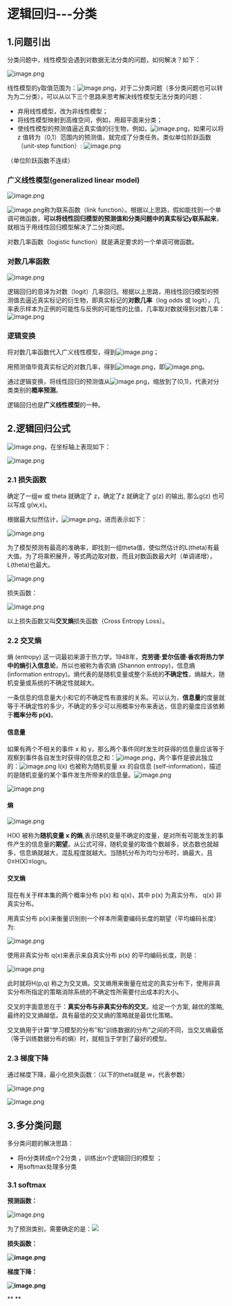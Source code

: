 # 逻辑回归---分类

## [](https://www.yuque.com/u170062/yw5ver/clgwef#oxP0R)1.问题引出

分类问题中，线性模型会遇到对数据无法分类的问题，如何解决？如下：

![image.png](resources/97D8FA9587DFEF0F88ED68EE55DC8FA8.png "image.png")

线性模型的y取值范围为：![image.png](resources/6419B0C026B15F5331DD69FC944B4660.png "image.png")，对于二分类问题（多分类问题也可以转为为二分类），可以从以下三个思路来思考解决线性模型无法分类的问题：

* 弃用线性模型，改为非线性模型；
* 将线性模型映射到高维空间，例如，用超平面来分类；
* 使线性模型的预测值逼近真实值的衍生物，例如，![image.png](resources/15142C18451663267E03F1FEB8789D60.png "image.png")，如果可以将 z 值转为（0,1）范围内的预测值，就完成了分类任务。类似单位阶跃函数（unit-step function）: ![image.png](resources/33C2339E6B950F82415CC951D3929D18.png "image.png")

（单位阶跃函数不连续）

### [](https://www.yuque.com/u170062/yw5ver/clgwef#0wG9Q)广义线性模型(generalized linear model)

![image.png](resources/A6FB56B6A582DB58637E4CE0A9BB1257.png "image.png")

![image.png](resources/F6CE55593CDDB0F45B156793D29D5357.png "image.png")称为联系函数（link function）。根据以上思路，假如能找到一个单调可微函数，**可以将线性回归模型的预测值和分类问题中的真实标记y联系起来**，就相当于用线性回归模型解决了二分类问题。

对数几率函数（logistic function）就是满足要求的一个单调可微函数。

### [](https://www.yuque.com/u170062/yw5ver/clgwef#M8Nuc)对数几率函数

![image.png](resources/DEDCAC2FFFAB6AEB7B185F5C5EF8F27D.png "image.png")

逻辑回归的意译为对数（logit）几率回归。根据以上思路，用线性回归模型的预测值去逼近真实标记的衍生物，即真实标记的**对数几率**（log odds 或 logit），几率表示样本为正例的可能性与反例的可能性的比值，几率取对数就得到对数几率：![image.png](resources/C3FA325DE91DC98CAEF47C057254BCFE.png "image.png")

### [](https://www.yuque.com/u170062/yw5ver/clgwef#0rJtX)逻辑变换

将对数几率函数代入广义线性模型，得到![image.png](resources/60FBA86FC44ED73AF6AA317C60A6B46B.png "image.png")；

用预测值毕竟真实标记的对数几率，得到![image.png](resources/F7761946D1BC34805EF481B21676F82E.png "image.png")，即![image.png](resources/60FBA86FC44ED73AF6AA317C60A6B46B.png "image.png")。

通过逻辑变换，将线性回归的预测值从![image.png](resources/6419B0C026B15F5331DD69FC944B4660.png "image.png")，缩放到了(0,1)，代表对分类类别的**概率预测**。

逻辑回归也是**广义线性模型**的一种。

## [](https://www.yuque.com/u170062/yw5ver/clgwef#SjF7B)2.逻辑回归公式

![image.png](resources/16E00C19CE88CFFCB5D6FC6469382E51.png "image.png")，在坐标轴上表现如下：

![image.png](resources/3FD4B41970A20BAB2C37D24AD2F8150E.png "image.png")

### [](https://www.yuque.com/u170062/yw5ver/clgwef#odr5g)2.1 损失函数

确定了一组w 或 theta 就确定了 z，确定了z 就确定了 g(z) 的输出, 那么g(z) 也可以写成 g(w,x)。

根据最大似然估计，![image.png](resources/1B48ECD6EBE8DF98E9FF5865D10EB436.png "image.png")，进而表示如下：

![image.png](resources/E838274CE7BDBD75B909118F15C6061F.png "image.png")

为了模型预测有最高的准确率，即找到一组theta值，使似然估计的L(theta)有最大值。为了将乘积展开，等式两边取对数，而且对数函数最大时（单调递增），L(theta)也最大。

![image.png](resources/DB04458D40D7AA339304BAD8B99B3968.png "image.png")

损失函数：

![image.png](resources/8813A2144215BEE6271286EA8085DFE3.png "image.png")

以上损失函数又叫**交叉熵**损失函数（Cross Entropy Loss）。

### [](https://www.yuque.com/u170062/yw5ver/clgwef#Xx3nv)2.2 交叉熵

熵 (entropy) 这一词最初来源于热力学。1948年，**克劳德·爱尔伍德·香农将热力学中的熵引入信息论**，所以也被称为香农熵 (Shannon entropy)，信息熵 (information entropy)。熵代表的是随机变量或整个系统的**不确定性**，熵越大，随机变量或系统的不确定性就越大。

一条信息的信息量大小和它的不确定性有直接的关系。可以认为，**信息量**的度量就等于不确定性的多少，不确定的多少可以用概率分布来表达，信息的量度应该依赖于**概率分布 p(x)**。

#### [](https://www.yuque.com/u170062/yw5ver/clgwef#tKonq)信息量

如果有两个不相关的事件 x 和 y，那么两个事件同时发生时获得的信息量应该等于观察到事件各自发生时获得的信息之和：![image.png](resources/F4EE449EEC5877641A708EFBFD1C6022.png "image.png")，两个事件是彼此独立的：![image.png](resources/5B8E69EAD3A3BEC14637DB980575799A.png "image.png")
I(x) 也被称为随机变量 xx 的自信息 (self-information)，描述的是随机变量的某个事件发生所带来的信息量。![image.png](resources/4A30777AAE627EE57F52ED359EAF7345.png "image.png")

![image.png](resources/98A230F074D18883A847E65CB8E29F4F.png "image.png")

#### [](https://www.yuque.com/u170062/yw5ver/clgwef#hn8nx)熵

![image.png](resources/A641CE17488F4A91C08712B2D30F84A5.png "image.png")

H(X) 被称为**随机变量 x 的熵**,表示随机变量不确定的度量，是对所有可能发生的事件产生的信息量的**期望**。从公式可得，随机变量的取值个数越多，状态数也就越多，信息熵就越大，混乱程度就越大。当随机分布为均匀分布时，熵最大，且 0≤H(X)≤logn。

#### [](https://www.yuque.com/u170062/yw5ver/clgwef#wR4dh)交叉熵

现在有关于样本集的两个概率分布 p(x) 和 q(x)，其中 p(x) 为真实分布， q(x) 非真实分布。

用真实分布 p(x)来衡量识别别一个样本所需要编码长度的期望（平均编码长度）为:

![image.png](resources/52DEFF08E4181027327D921C0ED7E0B8.png "image.png")

使用非真实分布 q(x)来表示来自真实分布 p(x) 的平均编码长度，则是：

![image.png](resources/7AA049774A0B6CE03A6BA1412999ED14.png "image.png")

此时就将H(p,q) 称之为交叉熵。交叉熵用来衡量在给定的真实分布下，使用非真实分布所指定的策略消除系统的不确定性所需要付出成本的大小。

交叉的字面意思在于：**真实分布与非真实分布的交叉**。给定一个方案, 越优的策略, 最终的交叉熵越低，具有最低的交叉熵的策略就是最优化策略。

交叉熵用于计算“学习模型的分布”和“训练数据的分布”之间的不同，当交叉熵最低（等于训练数据分布的熵）时，就相当于学到了最好的模型。

### [](https://www.yuque.com/u170062/yw5ver/clgwef#a6fSy)2.3 梯度下降

通过梯度下降，最小化损失函数：（以下的theta就是 w，代表参数）

![image.png](resources/2585F98778CFBFD7D19951DCCE5A6DD4.png "image.png")

![image.png](resources/F0CC0C166418CD40C6AE9FEDA51C998E.png "image.png")

## [](https://www.yuque.com/u170062/yw5ver/clgwef#SJFFe)3.多分类问题

多分类问题的解决思路：

* 将n分类转成n个2分类 ，训练出n个逻辑回归的模型 ；
* 用softmax处理多分类

### [](https://www.yuque.com/u170062/yw5ver/clgwef#lBzQ0)3.1 softmax

**预测函数：**

![image.png](resources/D866127141189E48704DB75E1C8C2E4C.png "image.png")

为了预测类别，需要确定的是：![](resources/CD9F421636731AD09128C495E10A7A4B.png)

**损失函数：**

**![image.png](resources/976CBE9786FB8E5616602E64094C10D0.png "image.png")**

**梯度下降：**

**![image.png](resources/2992012FF27F0D427406C203135E8DD8.png "image.png")**

**
**